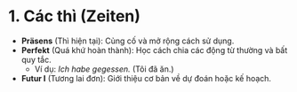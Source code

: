 # 1. Các thì (Zeiten)

- **Präsens** (Thì hiện tại): Củng cố và mở rộng cách sử dụng.
- **Perfekt** (Quá khứ hoàn thành): Học cách chia các động từ thường và bất quy tắc.
    - Ví dụ: _Ich habe gegessen._ (Tôi đã ăn.)
- **Futur I** (Tương lai đơn): Giới thiệu cơ bản về dự đoán hoặc kế hoạch.